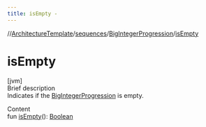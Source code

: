 ```yaml
---
title: isEmpty -
---
```

//[ArchitectureTemplate](../../index.md)/[sequences](../index.md)/[BigIntegerProgression](index.md)/[isEmpty](is-empty.md)



# isEmpty  
[jvm]  
Brief description  
Indicates if the [BigIntegerProgression](index.md) is empty.  
  
  
Content  
fun [isEmpty](is-empty.md)(): [Boolean](https://kotlinlang.org/api/latest/jvm/stdlib/kotlin/-boolean/index.html)  



